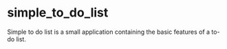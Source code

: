 # simple_to_do_list
Simple to do list is a small application containing the basic features of a to-do list. 
